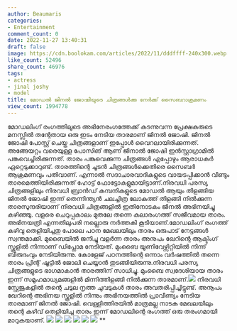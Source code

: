 ```yaml
---
author: Beaumaris
categories:
- Entertainment
comment_count: 0
date: 2022-11-27 13:40:31
draft: false
image: https://cdn.boolokam.com/articles/2022/11/dddffff-240x300.webp
like_count: 52496
share_count: 46976
tags:
- actress
- jinal joshy
- model
title: മോഡൽ ജിനൽ ജോഷിയുടെ ചിത്രങ്ങൾക്കു നേർക്ക് സൈബറാക്രമണം
view_count: 1994778
---
```


മോഡലിംഗ് രംഗത്തിലൂടെ അഭിനേരംഗത്തേക്ക് കടന്നുവന്ന പ്രേക്ഷകരുടെ മനസ്സിൽ തന്റേതായ ഒരു ഇടം നേടിയ താരമാണ് ജിനൽ ജോഷി. ജിനൽ ജോഷി പോസ്റ്റ് ചെയ്ത ചിത്രങ്ങളാണ് ഇപ്പോൾ വൈറലായിരിക്കുന്നത്. അങ്ങേയറ്റം വരെയുള്ള പോസിങ്‌ ആണ് ജിനാൽ ജോഷി ഇൻസ്റ്റാഗ്രാമിൽ പങ്കുവെച്ചിരിക്കുന്നത്. താരം പങ്കുവെക്കുന്ന ചിത്രങ്ങൾ എപ്പോഴും ആരാധകർ ഏറ്റെടുക്കാറുണ്ട്. താരത്തിന്റെ ചൂടൻ ചിത്രങ്ങൾക്കെതിരെ സൈബർ ആക്രമണവും പതിവാണ്. എന്നാൽ സദാചാരവാദികളുടെ വായടപ്പിക്കാൻ വീണ്ടും താരമെത്തിയിരിക്കുന്നത് ഹോട്ട് ഫോട്ടോകളുമായിട്ടാണ്.നിരവധി പരസ്യ ചിത്രങ്ങളിലും നിരവധി ബ്രാൻഡ് കമ്പനികളുടെ മോഡൽ ആയും തിളങ്ങിയ ജിനൽ ജോഷി ഇന്ന് തെന്നിന്ത്യൻ ചലച്ചിത്ര ലോകത്ത് തിളങ്ങി നിൽക്കുന്ന താരസുന്ദരിയാണ് നിരവധി ചിത്രങ്ങളിൽ ഇതിനോടകം ജിനൽ അഭിനയിച്ചു കഴിഞ്ഞു. വളരെ ചെറുപ്പകാലം മുതലേ തന്നെ കലാരംഗത്ത് സജീവമായ താരം. അഭിനയത്രി എന്നതിലുപരി നല്ലൊരു നർത്തകി കൂടിയാണ്.മോഡലിംഗ് രംഗത്ത് കഴിവു തെളിയിച്ചതു പോലെ പഠന മേഖലയിലും താരം ഒരുപാട് നേട്ടങ്ങൾ സ്വന്തമാക്കി. മുബൈയിൽ ജനിച്ചു വളർന്ന താരം അനുപം ഖേറിന്റെ ആക്ടിംഗ് സ്കൂളിൽ നിന്നാണ് ഡിപ്ലോമ നേടിയത്. മുംബൈ യൂണിവേഴ്സിറ്റിയിൽ നിന്ന് ബിരുദംവും നേടിയിരുന്നു. കോളേജ് പഠനത്തിന്റെ ഒന്നാം വർഷത്തിൽ തന്നെ താരം പ്രിന്റ് ഷൂട്ടിൽ ജോലി ചെയ്യാൻ തുടങ്ങിയിരുന്നു.നിരവധി പരസ്യ ചിത്രങ്ങളുടെ ഭാഗമാകാൻ താരത്തിന് സാധിച്ചു. മുംബൈ സ്വദേശിയായ താരം ഇന്ന് സമൂഹമാധ്യമങ്ങളിൽ മിന്നിത്തിളങ്ങി നിൽക്കുന്ന താരമാണ്.![](https://cdn.boolokam.com/articles/2022/11/dddffff-240x300.webp) നിരവധി സ്റ്റേജുകളിൽ തന്റെ ചടുല നൃത്ത ചുവടുകൾ താരം അവതരിപ്പിച്ചിട്ടുണ്ട്. അനൂപം ഖേറിന്റെ അഭിനയ സ്കൂളിൽ നിന്നും അഭിനയത്തിൽ പ്രാവീണ്യം നേടിയ താരമാണ് ജിനൽ ജോഷി. വെള്ളിത്തിരയിൽ മാത്രമല്ല നാടക മേഖലയിലും തന്റെ കഴിവ് തെളിയിച്ച താരം ഇന്ന് മോഡലിന്റെ രംഗത്ത് ഒരു തരംഗമായി മാറുകയാണ്. ![](https://cdn.boolokam.com/articles/2022/11/ddfff-254x300.jpg) ![](https://cdn.boolokam.com/articles/2022/11/ddfffgggg-240x300.webp) ![](https://cdn.boolokam.com/articles/2022/11/IMG_20221103_145845-245x300.jpg) ![](https://cdn.boolokam.com/articles/2022/11/rrrr-240x300.webp) ![](https://cdn.boolokam.com/articles/2022/11/rrrrtttt-2-240x300.jpg) ![](https://cdn.boolokam.com/articles/2022/11/y66-240x300.jpg) **